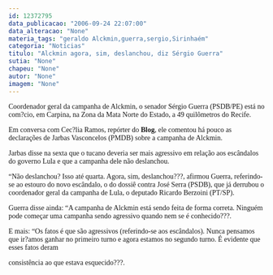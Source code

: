 ```yaml
---
id: 12372795
data_publicacao: "2006-09-24 22:07:00"
data_alteracao: "None"
materia_tags: "geraldo Alckmin,guerra,sergio,Sirinhaém"
categoria: "Notícias"
titulo: "Alckmin agora, sim, deslanchou, diz Sérgio Guerra"
sutia: "None"
chapeu: "None"
autor: "None"
imagem: "None"
---
```

<p><P><FONT face=Verdana>Coordenador geral da campanha de Alckmin, o senador Sérgio Guerra (PSDB/PE) está no com?cio, em Carpina, na Zona da Mata Norte do Estado, a 49 quilômetros do Recife.</FONT></P></p>
<p><P><FONT face=Verdana>Em conversa com Cec?lia Ramos, repórter do <STRONG>Blog</STRONG>, ele comentou há pouco as declarações de Jarbas Vasconcelos (PMDB) sobre a campanha de Alckmin. </FONT></P></p>
<p><P><FONT face=Verdana>Jarbas&nbsp;disse na sexta&nbsp;que o tucano deveria ser mais agressivo em relação aos escândalos do governo Lula e que a campanha dele não deslanchou.</FONT></P></p>
<p><P><FONT face=Verdana>“Não deslanchou? Isso até quarta. Agora, sim, deslanchou???, afirmou Guerra, referindo-se ao estouro do novo escândalo, o do dossiê contra José Serra (PSDB), que já derrubou o coordenador geral da campanha de Lula, o deputado Ricardo Berzoini (PT/SP).</FONT></P></p>
<p><P><FONT face=Verdana>Guerra disse ainda: “A campanha de Alckmin está sendo feita de forma correta. Ninguém pode começar uma campanha sendo agressivo quando nem se é conhecido???.</FONT></P></p>
<p><P><FONT face=Verdana>E mais: “Os fatos é que são agressivos (referindo-se aos escândalos). Nunca pensamos que ir?amos ganhar no primeiro turno e agora estamos no segundo turno. É evidente que esses fatos&nbsp;deram</p>
<p> consistência ao que estava esquecido???.</FONT></P> </p>
